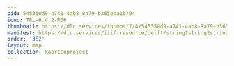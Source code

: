 ```yaml
---
pid: 545350d9-a741-4ab8-8a79-b365eca1b794
idno: TRL-6.4.2-R06
thumbnail: https://dlc.services/thumbs/7/4/545350d9-a741-4ab8-8a79-b365eca1b794/full/400,339/0/default.jpg
manifest: https://dlc.services/iiif-resource/delft/string1string2string3/kaartenproject-2007/TRL-6.4.2-R06
order: '362'
layout: map
collection: kaartenproject
---
```

